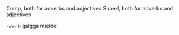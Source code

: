





































































Comp, both for adverbs and adjectives
Superl, both for adverbs and adjectives














































































































































































































































































































































































































































































































































































































































































































































































































































































































































































































































































































































































































































































































































































































































































































































































































































































































































































































































































-vv- ii galgga mielde!












































































































































































































































































































































































































































































































































































































































































































































